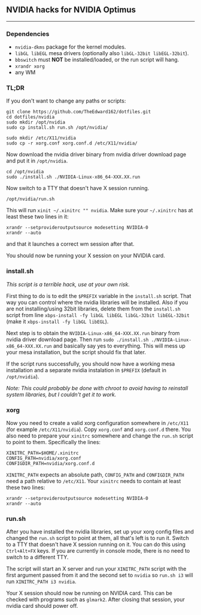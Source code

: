 ## NVIDIA hacks for NVIDIA Optimus
<hr>

### Dependencies
* `nvidia-dkms` package for the kernel modules.
* `libGL libEGL` mesa drivers (optionally also `libGL-32bit libEGL-32bit`).
* `bbswitch` must **NOT** be installed/loaded, or the run script will hang.
* `xrandr xorg`
* any WM

### TL;DR
If you don't want to change any paths or scripts:
```
git clone https://github.com/TheEdward162/dotfiles.git
cd dotfiles/nvidia
sudo mkdir /opt/nvidia
sudo cp install.sh run.sh /opt/nvidia/

sudo mkdir /etc/X11/nvidia
sudo cp -r xorg.conf xorg.conf.d /etc/X11/nvidia/
```
Now download the nvidia driver binary from nvidia driver download page and put it in `/opt/nvidia`.
```
cd /opt/nvidia
sudo ./install.sh ./NVIDIA-Linux-x86_64-XXX.XX.run
```
Now switch to a TTY that doesn't have X session running.
```
/opt/nvidia/run.sh
```
This will run `xinit ~/.xinitrc "" nvidia`. Make sure your `~/.xinitrc` has at least these two lines in it:
```
xrandr --setprovideroutputsource modesetting NVIDIA-0
xrandr --auto
```
and that it launches a correct wm session after that.

You should now be running your X session on your NVIDIA card.

### install.sh
*This script is a terrible hack, use at your own risk.*

First thing to do is to edit the `$PREFIX` variable in the `install.sh` script. That way you can control where the nvidia libraries will be installed. Also if you are not installing/using 32bit libraries, delete them from the `install.sh` script from line `xbps-install -fy libGL libEGL libGL-32bit libEGL-32bit` (make it `xbps-install -fy libGL libEGL`).

Next step is to obtain the `NVIDIA-Linux-x86_64-XXX.XX.run` binary from nvidia driver download page. Then run `sudo ./install.sh ./NVIDIA-Linux-x86_64-XXX.XX.run` and basically say yes to everything. This will mess up your mesa installation, but the script should fix that later.

If the script runs successfully, you should now have a working mesa installation and a separate nvidia instalation in `$PREFIX` (default in `/opt/nvidia`).

*Note: This could probably be done with chroot to avoid having to reinstall system libraries, but I couldn't get it to work.*

### xorg
Now you need to create a valid xorg configuration somewhere in `/etc/X11` (for example `/etc/X11/nvidia`). Copy `xorg.conf` and `xorg.conf.d` there. You also need to prepare your `xinitrc` somewhere and change the `run.sh` script to point to them. Specifically the lines:
```
XINITRC_PATH=$HOME/.xinitrc
CONFIG_PATH=nvidia/xorg.conf
CONFIGDIR_PATH=nvidia/xorg.conf.d
```
`XINITRC_PATH` expects an absolute path, `CONFIG_PATH` and `CONFIGDIR_PATH` need a path relative to `/etc/X11`.
Your `xinitrc` needs to contain at least these two lines:
```
xrandr --setprovideroutputsource modesetting NVIDIA-0
xrandr --auto
```

### run.sh
After you have installed the nvidia libraries, set up your xorg config files and changed the `run.sh` script to point at them, all that's left is to run it. Switch to a TTY that doesn't have X session running on it. You can do this using `Ctrl+Alt+FX` keys. If you are currently in console mode, there is no need to switch to a different TTY.

The script will start an X server and run your `XINITRC_PATH` script with the first argument passed from it and the second set to `nvidia` so `run.sh i3` will run `XINITRC_PATH i3 nvidia`.

Your X session should now be running on NVIDIA card. This can be checked with programs such as `glmark2`. After closing that session, your nvidia card should power off.
